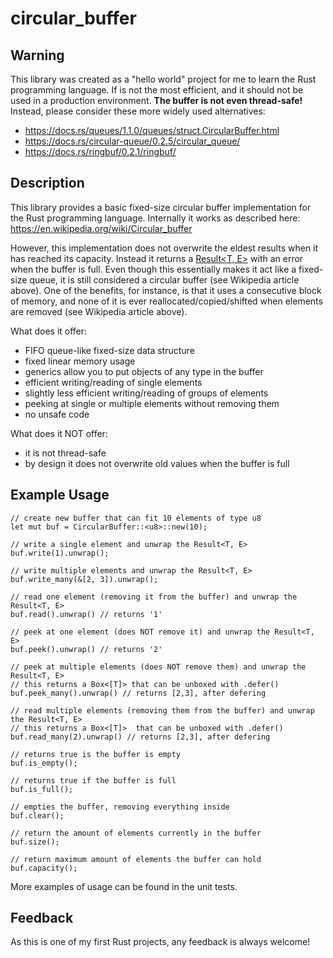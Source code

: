 # circular_buffer
## Warning
This library was created as a "hello world" project for me to learn the Rust programming language. If is not the most efficient, and it should not be used in a production environment. **The buffer is not even thread-safe!** Instead, please consider these more widely used alternatives:

- https://docs.rs/queues/1.1.0/queues/struct.CircularBuffer.html
- https://docs.rs/circular-queue/0.2.5/circular_queue/
- https://docs.rs/ringbuf/0.2.1/ringbuf/

## Description
This library provides a basic fixed-size circular buffer implementation for the Rust programming language. Internally it works as described here:
https://en.wikipedia.org/wiki/Circular_buffer

However, this implementation does not overwrite the eldest results when it has reached its capacity. Instead it returns a [Result<T, E>](https://doc.rust-lang.org/std/result/) with an error when the buffer is full. Even though this essentially makes it act like a fixed-size queue, it is still considered a circular buffer (see Wikipedia article above). One of the benefits, for instance, is that it uses a consecutive block of memory, and none of it is ever reallocated/copied/shifted when elements are removed (see Wikipedia article above).

What does it offer:
- FIFO queue-like fixed-size data structure
- fixed linear memory usage
- generics allow you to put objects of any type in the buffer
- efficient writing/reading of single elements
- slightly less efficient writing/reading of groups of elements
- peeking at single or multiple elements without removing them
- no unsafe code

What does it NOT offer:
- it is not thread-safe
- by design it does not overwrite old values when the buffer is full

## Example Usage

```
// create new buffer that can fit 10 elements of type u8
let mut buf = CircularBuffer::<u8>::new(10);

// write a single element and unwrap the Result<T, E>
buf.write(1).unwrap();

// write multiple elements and unwrap the Result<T, E>
buf.write_many(&[2, 3]).unwrap();

// read one element (removing it from the buffer) and unwrap the Result<T, E>
buf.read().unwrap() // returns '1'

// peek at one element (does NOT remove it) and unwrap the Result<T, E>
buf.peek().unwrap() // returns '2'

// peek at multiple elements (does NOT remove them) and unwrap the Result<T, E>
// this returns a Box<[T]> that can be unboxed with .defer() 
buf.peek_many().unwrap() // returns [2,3], after defering

// read multiple elements (removing them from the buffer) and unwrap the Result<T, E>
// this returns a Box<[T]>  that can be unboxed with .defer() 
buf.read_many(2).unwrap() // returns [2,3], after defering

// returns true is the buffer is empty
buf.is_empty();

// returns true if the buffer is full
buf.is_full();

// empties the buffer, removing everything inside
buf.clear();

// return the amount of elements currently in the buffer
buf.size();

// return maximum amount of elements the buffer can hold
buf.capacity();
```

More examples of usage can be found in the unit tests.

## Feedback
As this is one of my first Rust projects, any feedback is always welcome! 